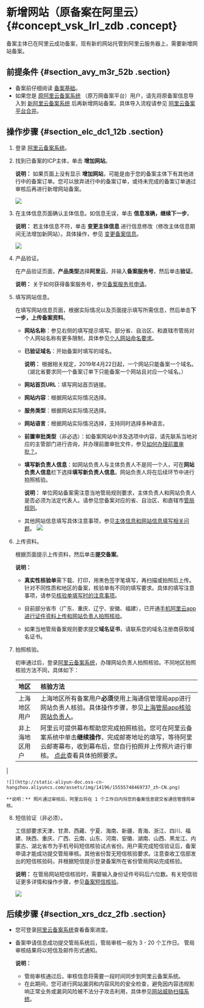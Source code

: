 # 新增网站（原备案在阿里云） {#concept_vsk_lrl_zdb .concept}

备案主体已在阿里云成功备案，现有新的网站托管到阿里云服务器上，需要新增网站备案。

## 前提条件 {#section_avy_m3r_52b .section}

-   备案前仔细阅读 [备案基础](../../../../intl.zh-CN/产品简介/备案基础.md#)。
-   如果您是 [原阿里云备案系统](http://beian.gein.cn) （原万网备案平台）用户，请先将原备案信息导入到 [新阿里云备案系统](http://beian.aliyun.com) 后再新增网站备案。具体导入流程请参见 [阿里云备案平台合并](../../../../intl.zh-CN/常见问题/备案平台合并FAQ.md#)。

## 操作步骤 {#section_elc_dc1_12b .section}

1.  登录 [阿里云备案系统](https://beian.aliyun.com/order/selfBaIndex.htm)。
2.  找到已备案的ICP主体，单击 **增加网站**。

    **说明：** 如果页面上没有显示 **增加网站**，可能是由于您的备案主体下有其他进行中的备案订单。您可以放弃进行中的备案订单，或待未完成的备案订单通过审核后再进行新增网站备案。

    ![](http://static-aliyun-doc.oss-cn-hangzhou.aliyuncs.com/assets/img/14200/15555748449771_zh-CN.png)

3.  在主体信息页面确认主体信息。如信息无误，单击 **信息准确，继续下一步**。

    **说明：** 若主体信息不符，单击 **变更主体信息** 进行信息修改（修改主体信息期间无法增加新网站）。具体操作，参见 [变更备案信息](intl.zh-CN/ICP备案流程（PC端）/变更备案.md#)。

    ![](http://static-aliyun-doc.oss-cn-hangzhou.aliyuncs.com/assets/img/14200/15555748459772_zh-CN.png)

4.  产品验证。

    在产品验证页面，**产品类型**选择**阿里云**，并输入**备案服务号**，然后单击**验证**。

    **说明：** 关于如何获得备案服务号，参见[备案服务号申请](intl.zh-CN/ICP备案流程（PC端）/申请备案服务号.md#)。

5.  填写网站信息。

    在填写网站信息页面，根据实际情况以及页面提示填写所需信息，然后单击**下一步，上传备案资料**。

    -   **网站名称**：参见右侧的填写提示填写。部分省、自治区、和直辖市管局对个人网站名称有更多限制，具体参见[个人网站命名要求](../../../../intl.zh-CN/常见问题/备案流程FAQ/填写主体信息和网站信息.md#section_rdk_mvr_zdb)。
    -   **已验证域名**：开始备案时填写的域名。

        **说明：** 根据相关规定，2019年4月22日起，一个网站只能备案一个域名。（湖北省要求同一个备案订单下只能备案一个网站且对应一个域名。）

    -   **网站首页URL**：填写网站首页链接。
    -   **网站内容**：根据网站实际情况选择。
    -   **服务类型**：根据网站实际情况选择。
    -   **网站语言**：根据网站实际情况选择，支持同时选择多种语言。
    -   **前置审批类型**（非必选）：如备案网站中涉及选项中内容，请先联系当地对应的主管部门进行咨询，并办理前置审批文件，参见[如何办理前置审批？](../../../../intl.zh-CN/常见问题/备案流程FAQ/填写主体信息和网站信息.md#section_vxd_kvr_zdb)。
    -   **填写新负责人信息**：如网站负责人与主体负责人不是同一个人，可在**网站负责人信息**栏下选择**填写新负责人信息**。网站负责人将在后续环节中进行拍照核验。

        **说明：** 单位网站备案需注意当地管局规则要求，主体负责人和网站负责人是否必须为法定代表人。请参见您备案对应的省、自治区、和直辖市[管局规则](../../../../intl.zh-CN/管局规则学习/各地区管局备案规则.md)。

    -   其他网站信息填写具体注意事项，参见[主体信息和网站信息填写相关问题](../../../../intl.zh-CN/常见问题/备案流程FAQ/填写主体信息和网站信息.md#section_hxd_kvr_zdb)。
    ![](http://static-aliyun-doc.oss-cn-hangzhou.aliyuncs.com/assets/img/14196/15555748459724_zh-CN.png)

6.  上传资料。

    根据页面提示上传资料，然后单击**提交备案**。

    **说明：** 

    -   **真实性核验单**需下载、打印，用黑色签字笔填写，再扫描或拍照后上传。针对不同性质和地区的备案，核验单有不同的填写要求。具体的填写注意事项，请参见[核验单填写时的注意事项](../../../../intl.zh-CN/常见问题/备案流程FAQ/上传资料.md#section_z2v_rbt_zdb)。
    -   目前部分省市（广东、重庆、辽宁、安徽、福建），已开通[手机阿里云app进行证件资料上传和网站负责人拍照核验](../../../../intl.zh-CN/常见问题/备案流程FAQ/上传资料.md#)。

    -   如果当地管局备案规则要求提交**域名证书**，请联系您的域名注册商获取域名证书。
7.  拍照核验。

    初审通过后，登录[阿里云备案系统](https://beian.aliyun.com/order/selfBaIndex.htm)，办理网站负责人拍照核验。不同地区拍照核验方法不同，具体如下：

    |地区|核验方法|
    |:-|:---|
    |上海地区用户|上海地区所有备案用户**必须**使用上海通信管理局app进行网站负责人核验。具体操作步骤，参见[上海管局app核验网站负责人](intl.zh-CN/ICP备案流程（PC端）/上海地区通过手机APP核验网站负责人.md#)。|
    |非上海地区用户|阿里云可提供幕布帮助您完成拍照核验。您可在阿里云备案系统中单击**继续操作**，完成邮寄地址的填写，等待阿里云邮寄幕布，收到幕布后，您自行拍照并上传照片进行审核。 [点此](../../../../intl.zh-CN/常见问题/备案流程FAQ/拍照核验.md#)查看具体拍照要求。

 |

    ![](http://static-aliyun-doc.oss-cn-hangzhou.aliyuncs.com/assets/img/14196/15555748469737_zh-CN.png)

    **说明：** 照片通过审核后，阿里云将在 1 个工作日内将您的备案信息提交省通信管理局审核。

8.  短信验证（非必须）。

    工信部要求天津、甘肃、西藏、宁夏、海南、新疆、青海、浙江、四川、福建、陕西、重庆、广西、云南、山东、河南、安徽、湖南、山西、黑龙江、内蒙古、湖北省市为手机号码短信核验试点省份。用户需完成短信验证后，备案申请才能成功提交管局审核。其他省份暂无短信核验要求。注意查收工信部发出的短信核验码，并根据短信提示登录备案所在省份管局网站完成核验。

    **说明：** 在管局网站短信核验时，需要输入身份证件号码后六位数。有关短信验证更多详情和操作步骤，参见[备案短信核验](intl.zh-CN/ICP备案流程（PC端）/备案短信核验.md#)。

    ![](http://static-aliyun-doc.oss-cn-hangzhou.aliyuncs.com/assets/img/14196/15555748469730_zh-CN.png)


## 后续步骤 {#section_xrs_dcz_2fb .section}

-   您可登录[阿里云备案系统](https://beian.aliyun.com/order/index)查看备案进度。
-   备案申请信息成功提交管局系统后，管局审核一般为 3 - 20 个工作日。 管局审核结果将以短信及邮件形式通知。

    **说明：** 

    -   管局审核通过后，审核信息将需要一段时间同步到阿里云备案系统。
    -   在此期间，您可进行网站漏洞和内容风险的安全检查，避免因内容违规影响正常业务或漏洞风险被不法分子攻击利用，具体参见[网站威胁扫描系统](https://www.alibabacloud.com/product/avds)。

